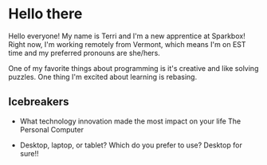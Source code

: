 # Hello there

Hello everyone! My name is Terri and I'm a new apprentice at Sparkbox! Right now, I'm working remotely from Vermont, which means I'm on EST time and my preferred pronouns are she/hers.

One of my favorite things about programming is it's creative and like solving puzzles. One thing I'm excited about learning is rebasing.

## Icebreakers

* What technology innovation made the most impact on your life
The Personal Computer

* Desktop, laptop, or tablet? Which do you prefer to use?
Desktop for sure!!

